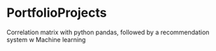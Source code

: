 # PortfolioProjects

Correlation matrix with python pandas, followed by a recommendation system w Machine learning 
